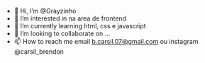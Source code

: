 - 👋 Hi, I’m @Grayzinho
- 👀 I’m interested in  na area de frontend
- 🌱 I’m currently learning  html, css e javascript
- 💞️ I’m looking to collaborate on ...
- 📫 How to reach me  email b.carsil.07@gmail.com ou instagram @carsil_brendon 

<!---
Grayzinho/Grayzinho is a ✨ special ✨ repository because its `README.md` (this file) appears on your GitHub profile.
You can click the Preview link to take a look at your changes.
--->
